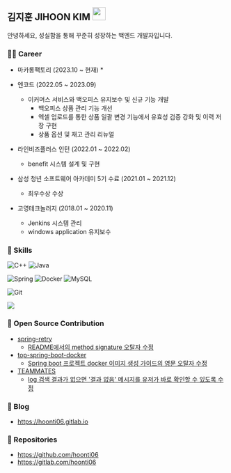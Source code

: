 ## 김지훈 JIHOON KIM  <img src="https://raw.githubusercontent.com/MartinHeinz/MartinHeinz/master/wave.gif" width="30px">
안녕하세요, 성실함을 통해 꾸준히 성장하는 백엔드 개발자입니다.

  
</p>

### 👨‍💻 Career 
* 마카롱팩토리 (2023.10 ~ 현재)
  * 

* 엔코드 (2022.05 ~ 2023.09)
  * 이커머스 서비스와 백오피스 유지보수 및 신규 기능 개발
    * 백오피스 상품 관리 기능 개선
    * 엑셀 업로드를 통한 상품 일괄 변경 기능에서 유효성 검증 강화 및 이력 저장 구현
    * 상품 옵션 및 재고 관리 리뉴얼
* 라인비즈플러스 인턴 (2022.01 ~ 2022.02)
  * benefit 시스템 설계 및 구현 
* 삼성 청년 소프트웨어 아카데미 5기 수료 (2021.01 ~ 2021.12)
  * 최우수상 수상
* 고영테크놀러지 (2018.01 ~ 2020.11)
  * Jenkins 시스템 관리
  * windows application 유지보수
  

### 🧩 Skills 

<p>
  <p>
    <img alt="C++" src="https://img.shields.io/badge/C++-blue.svg?style=flat-square&logo=c%2B%2B&logoColor=white" />
    <img alt="Java" src="https://img.shields.io/badge/-Java-007396?style=flat-square&logo=java&logoColor=white" />
  </p>
  <p>
    <img alt="Spring" src="https://img.shields.io/badge/-Spring-6DB33F?style=flat-square&logo=Spring&logoColor=white" />
    <img alt="Docker" src="https://img.shields.io/badge/-Docker-46a2f1?style=flat-square&logo=docker&logoColor=white" />
    <img alt="MySQL"  src="https://img.shields.io/badge/-MySQL-F29111?style=flat-square&logo=MySQL&logoColor=white" />
  </p>
  <p>
    <img alt="Git" src="https://img.shields.io/badge/-Git-F05032?style=flat-square&logo=git&logoColor=white" />
  </p>
  <p>
    <a href="https://solved.ac/hoonti06">
      <img src="http://mazassumnida.wtf/api/mini/generate_badge?boj=hoonti06" />
    </a>
  </p>
</p>

  
  

### 🤝 Open Source Contribution
* [spring-retry](https://github.com/spring-projects/spring-retry)
  * [README에서의 method signature 오탈자 수정](https://github.com/spring-projects/spring-retry/pull/401)
* [top-spring-boot-docker](https://github.com/spring-attic/top-spring-boot-docker)
  * [Spring boot 프로젝트 docker 이미지 생성 가이드의 영문 오탈자 수정](https://github.com/spring-attic/top-spring-boot-docker/pull/16)
* [TEAMMATES](https://github.com/TEAMMATES/teammates)
  * [log 검색 결과가 없으면 '결과 없음' 메시지를 유저가 바로 확인할 수 있도록 수정](https://github.com/TEAMMATES/teammates/pull/11151)
  

### 📝 Blog
* https://hoonti06.gitlab.io

  
  

### 💾 Repositories
* https://github.com/hoonti06
* https://gitlab.com/hoonti06
  


<!--
**hoonti06/hoonti06** is a ✨ _special_ ✨ repository because its `README.md` (this file) appears on your GitHub profile.

Here are some ideas to get you started:

- 🔭 I’m currently working on ...
- 🌱 I’m currently learning ...
- 👯 I’m looking to collaborate on ...
- 🤔 I’m looking for help with ...
- 💬 Ask me about ...
- 📫 How to reach me: ...
- 😄 Pronouns: ...
- ⚡ Fun fact: ..
-->
